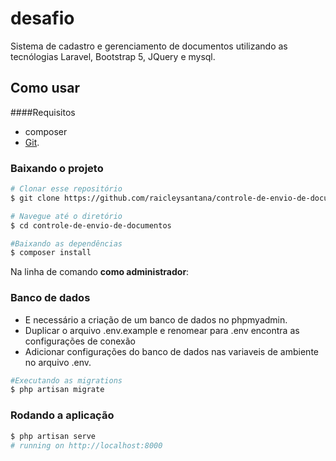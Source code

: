 # desafio
Sistema de cadastro e gerenciamento de documentos utilizando as tecnólogias Laravel, Bootstrap 5, JQuery e mysql.
##  Como usar
####Requisitos
- composer
- [Git](https://git-scm.com).

### Baixando o projeto

```bash
# Clonar esse repositório
$ git clone https://github.com/raicleysantana/controle-de-envio-de-documentos

# Navegue até o diretório
$ cd controle-de-envio-de-documentos

#Baixando as dependências
$ composer install
```

Na linha de comando **como administrador**:

### Banco de dados

- E necessário a criação de um banco de dados no phpmyadmin.
- Duplicar o arquivo .env.example e renomear para .env encontra as configurações de conexão
- Adicionar configurações do banco de dados nas variaveis de ambiente no arquivo .env. 

```bash
#Executando as migrations
$ php artisan migrate
```


### Rodando a aplicação

```bash
$ php artisan serve
# running on http://localhost:8000
```
